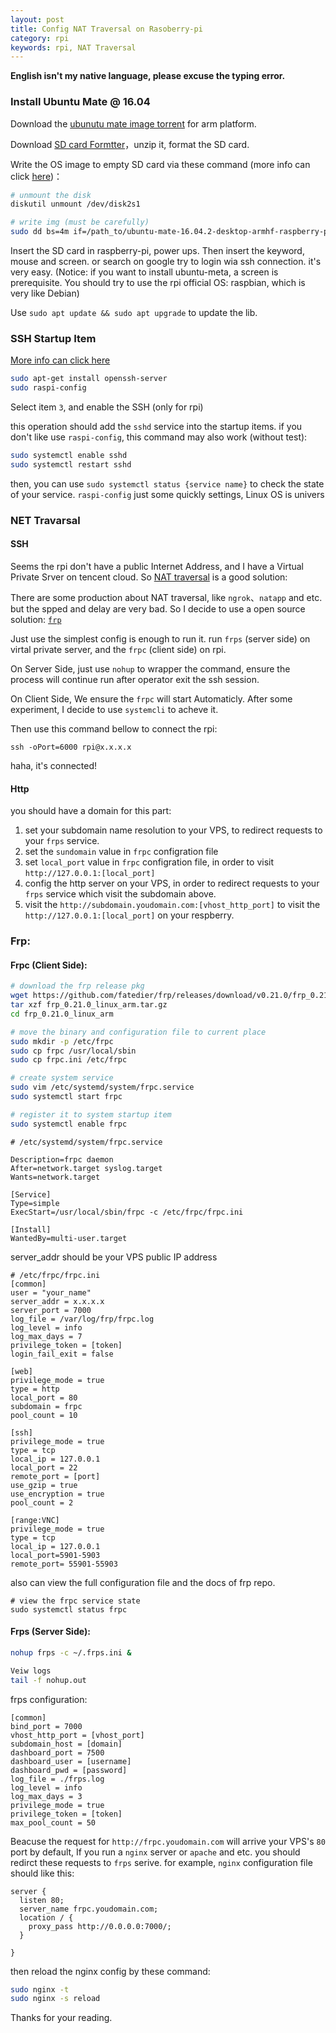 ```yaml
---
layout: post
title: Config NAT Traversal on Rasoberry-pi
category: rpi
keywords: rpi, NAT Traversal
---
```


**English isn't my native language, please excuse the typing error.**

### Install Ubuntu Mate @ 16.04

Download the [ubunutu mate image torrent](https://ubuntu-mate.org/raspberry-pi/ubuntu-mate-16.04.2-desktop-armhf-raspberry-pi.img.xz.torrent) for arm platform.

Download [SD card Formtter](https://www.sdcard.org/downloads/formatter_4/eula_mac/InstallSD_CardFormatter0500.mpkg)，unzip it, format the SD card.

Write the OS image to empty SD card via these command (more info can click [here](https://blog.csdn.net/qq_34594236/article/details/77815027))：

```bash
# unmount the disk
diskutil unmount /dev/disk2s1

# write img (must be carefully)
sudo dd bs=4m if=/path_to/ubuntu-mate-16.04.2-desktop-armhf-raspberry-pi.img of=/dev/disk2
```

Insert the SD card in raspberry-pi, power ups. Then insert the keyword, mouse and screen. or search on google try to login wia ssh connection. it's very easy. (Notice: if you want to install ubuntu-meta, a screen is prerequisite. You should try to use the rpi official OS: raspbian, which is very like Debian)

Use `sudo apt update && sudo apt upgrade` to update the lib.

### SSH Startup Item

[More info can click here](http://shumeipai.nxez.com/2016/11/29/install-nas-on-ubuntu-mate.html)

```bash
sudo apt-get install openssh-server
sudo raspi-config
```

Select item `3`, and enable the SSH (only for rpi)

this operation should add the `sshd` service into the startup items. if you don't like use `raspi-config`, this command may also work (without test):

```bash
sudo systemctl enable sshd
sudo systemctl restart sshd
```

then, you can use `sudo systemctl status {service name}` to check the state of your service. `raspi-config` just some quickly settings, Linux OS is univers

### NET Travarsal

#### SSH

Seems the rpi don't have a public Internet Address, and I have a Virtual Private Srver on tencent cloud. So [NAT traversal](https://en.wikipedia.org/wiki/NAT_traversal) is a good solution:

There are some production about NAT traversal, like `ngrok`、`natapp` and etc. but the spped and delay are very bad. So I decide to use a open source solution: [`frp`](https://github.com/fatedier/frp)

Just use the simplest config is enough to run it. run `frps` (server side) on virtal private server, and the `frpc` (client side) on rpi.

On Server Side, just use `nohup` to wrapper the command, ensure the process will continue run after operator exit the ssh session.

On Client Side, We ensure the `frpc` will start Automaticly. After some experiment, I decide to use `systemcli` to acheve it.

Then use this command bellow to connect the rpi:

```
ssh -oPort=6000 rpi@x.x.x.x
```

haha, it's connected!

#### Http

you should have a domain for this part:

1. set your subdomain name resolution to your VPS, to redirect requests  to your `frps` service.
3. set the `sundomain` value in `frpc` configration file
4. set `local_port` value in `frpc` configration file, in order to visit `http://127.0.0.1:[local_port]`
5. config the http server on your VPS, in order to redirect requests to your `frps` service which visit the subdomain above.
6. visit the `http://subdomain.youdomain.com:[vhost_http_port]` to visit the `http://127.0.0.1:[local_port]` on your respberry.


### Frp:

#### Frpc (Client Side):

```bash
# download the frp release pkg
wget https://github.com/fatedier/frp/releases/download/v0.21.0/frp_0.21.0_linux_arm.tar.gz
tar xzf frp_0.21.0_linux_arm.tar.gz
cd frp_0.21.0_linux_arm

# move the binary and configuration file to current place
sudo mkdir -p /etc/frpc
sudo cp frpc /usr/local/sbin
sudo cp frpc.ini /etc/frpc

# create system service
sudo vim /etc/systemd/system/frpc.service
sudo systemctl start frpc

# register it to system startup item
sudo systemctl enable frpc
```

```
# /etc/systemd/system/frpc.service

Description=frpc daemon
After=network.target syslog.target
Wants=network.target

[Service]
Type=simple
ExecStart=/usr/local/sbin/frpc -c /etc/frpc/frpc.ini

[Install]
WantedBy=multi-user.target

```

server_addr should be your VPS public IP address

```
# /etc/frpc/frpc.ini
[common]
user = "your_name"
server_addr = x.x.x.x
server_port = 7000
log_file = /var/log/frp/frpc.log
log_level = info
log_max_days = 7
privilege_token = [token]
login_fail_exit = false

[web]
privilege_mode = true
type = http
local_port = 80
subdomain = frpc
pool_count = 10

[ssh]
privilege_mode = true
type = tcp
local_ip = 127.0.0.1
local_port = 22
remote_port = [port]
use_gzip = true
use_encryption = true
pool_count = 2

[range:VNC]
privilege_mode = true
type = tcp
local_ip = 127.0.0.1
local_port=5901-5903
remote_port= 55901-55903
```



also can view the full configuration file and the docs of frp repo.

```
# view the frpc service state
sudo systemctl status frpc
```

#### Frps (Server Side):

```bash
nohup frps -c ~/.frps.ini &
```

```bash
Veiw logs
tail -f nohup.out
```

frps configuration:

```
[common]
bind_port = 7000
vhost_http_port = [vhost_port]
subdomain_host = [domain]
dashboard_port = 7500
dashboard_user = [username]
dashboard_pwd = [password]
log_file = ./frps.log
log_level = info
log_max_days = 3
privilege_mode = true
privilege_token = [token]
max_pool_count = 50

```
Beacuse the request for `http://frpc.youdomain.com` will arrive your VPS's `80` port by default, If you run a `nginx` server or `apache` and etc. you should redirct these requests to `frps` serive. for example, `nginx` configuration file should like this:

```nginx
server {
  listen 80;
  server_name frpc.youdomain.com;
  location / {
    proxy_pass http://0.0.0.0:7000/;
  }

}
```
then reload the nginx config by these command:

```bash
sudo nginx -t
sudo nginx -s reload
```

Thanks for your reading.
